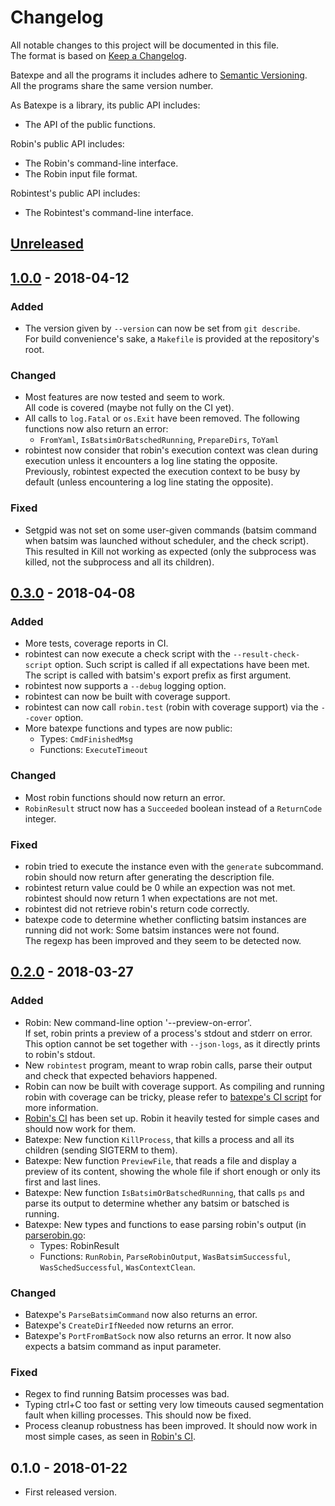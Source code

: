 # Changelog
All notable changes to this project will be documented in this file.  
The format is based on [Keep a Changelog][changelog].

Batexpe and all the programs it includes adhere to
[Semantic Versioning][semver].  
All the programs share the same version number.

As Batexpe is a library, its public API includes:
- The API of the public functions.

Robin's public API includes:
- The Robin's command-line interface.
- The Robin input file format.

Robintest's public API includes:
- The Robintest's command-line interface.

[//]: ==========================================================================
## [Unreleased]

[//]: ==========================================================================
## [1.0.0] - 2018-04-12
### Added
- The version given by `--version` can now be set from `git describe`.  
  For build convenience's sake, a `Makefile` is provided at the
  repository's root.

### Changed
- Most features are now tested and seem to work.  
  All code is covered (maybe not fully on the CI yet).
- All calls to `log.Fatal` or `os.Exit` have been removed.
  The following functions now also return an error:
  - `FromYaml`, `IsBatsimOrBatschedRunning`, `PrepareDirs`, `ToYaml`
- robintest now consider that robin's execution context was clean during
  execution unless it encounters a log line stating the opposite.  
  Previously, robintest expected the execution context to be busy by default
  (unless encountering a log line stating the opposite).

### Fixed
- Setgpid was not set on some user-given commands (batsim command when batsim
  was launched without scheduler, and the check script).
  This resulted in Kill not working as expected (only the subprocess was
  killed, not the subprocess and all its children).

[//]: ==========================================================================
## [0.3.0] - 2018-04-08
### Added
- More tests, coverage reports in CI.
- robintest can now execute a check script with the ``--result-check-script``
  option. Such script is called if all expectations have been met. The
  script is called with batsim's export prefix as first argument.
- robintest now supports a ``--debug`` logging option.
- robintest can now be built with coverage support.
- robintest can now call ``robin.test`` (robin with coverage support) via
  the ``--cover`` option.
- More batexpe functions and types are now public:
  - Types: ``CmdFinishedMsg``
  - Functions: ``ExecuteTimeout``

### Changed
- Most robin functions should now return an error.
- ``RobinResult`` struct now has a ``Succeeded`` boolean instead of a
  ``ReturnCode`` integer.

### Fixed
- robin tried to execute the instance even with the ``generate`` subcommand.  
  robin should now return after generating the description file.
- robintest return value could be 0 while an expection was not met.  
  robintest should now return 1 when expectations are not met.
- robintest did not retrieve robin's return code correctly.
- batexpe code to determine whether conflicting batsim instances are running
  did not work: Some batsim instances were not found.  
  The regexp has been improved and they seem to be detected now.

[//]: ==========================================================================
## [0.2.0] - 2018-03-27
### Added
- Robin: New command-line option '--preview-on-error'.  
  If set, robin prints a preview of a process's stdout and stderr on error.  
  This option cannot be set together with `--json-logs`,
  as it directly prints to robin's stdout.
- New ``robintest`` program, meant to wrap robin calls, parse their output
  and check that expected behaviors happened.
- Robin can now be built with coverage support.
  As compiling and running robin with coverage can be tricky, please refer to
  [batexpe's CI script](../.gitlab-ci.yml) for more information.
- [Robin's CI](https://gitlab.inria.fr/batsim/batexpe/pipelines) has been set
  up. Robin it heavily tested for simple cases and should now work for them.
- Batexpe: New function ``KillProcess``, that kills a process and all its
  children (sending SIGTERM to them).
- Batexpe: New function ``PreviewFile``, that reads a file and display a
  preview of its content, showing the whole file if short enough or only its
  first and last lines.
- Batexpe: New function ``IsBatsimOrBatschedRunning``, that calls ``ps`` and
  parse its output to determine whether any batsim or batsched is running.
- Batexpe: New types and functions to ease parsing robin's output
  (in [parserobin.go](../parserobin.go):
  - Types: RobinResult
  - Functions: ``RunRobin``, ``ParseRobinOutput``, ``WasBatsimSuccessful``,
  ``WasSchedSuccessful``, ``WasContextClean``.

### Changed
- Batexpe's ``ParseBatsimCommand`` now also returns an error.
- Batexpe's ``CreateDirIfNeeded`` now returns an error.
- Batexpe's ``PortFromBatSock`` now also returns an error.
  It now also expects a batsim command as input parameter.

### Fixed
- Regex to find running Batsim processes was bad.
- Typing ctrl+C too fast or setting very low timeouts caused segmentation fault
  when killing processes. This should now be fixed.
- Process cleanup robustness has been improved.
  It should now work in most simple cases, as seen in
  [Robin's CI](https://gitlab.inria.fr/batsim/batexpe/pipelines).

[//]: ==========================================================================
## 0.1.0 - 2018-01-22
- First released version.

[//]: ==========================================================================
[changelog]: http://keepachangelog.com/en/1.0.0/
[semver]: http://semver.org/spec/v2.0.0.html

[Unreleased]: https://gitlab.inria.fr/batsim/batexpe/compare/v1.0.0...master
[1.0.0]: https://gitlab.inria.fr/batsim/batexpe/compare/v0.3.0...v1.0.0
[0.3.0]: https://gitlab.inria.fr/batsim/batexpe/compare/v0.2.0...v0.3.0
[0.2.0]: https://gitlab.inria.fr/batsim/batexpe/compare/v0.1.0...v0.2.0

